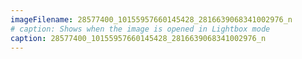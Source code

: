 ```yaml
---
imageFilename: 28577400_10155957660145428_2816639068341002976_n
# caption: Shows when the image is opened in Lightbox mode
caption: 28577400_10155957660145428_2816639068341002976_n
---
```

